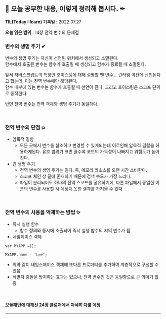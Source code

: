 ## 📕 오늘 공부한 내용, 이렇게 정리해 봅시다. ✒

**TIL(Today I learn) 기록일** : 2022.07.27

**오늘 읽은 범위** : 14장 전역 변수의 문제점

### 변수의 생명 주기 ✔
변수의 생명 주기는 자신이 선언된 위치에서 생성되고 소멸된다.   
함수에서 호출된 변수는 함수가 호출될 때 생성되고 함수가 종료될 때 소멸된다.   

앞서 자바스크립트의 특징인 호이스팅에 대해 설명할 땐 변수는 런타임 이전에 선언된다고 했는데, 이는 전역 변수에만 해당된다.   
함수 내부에 있는 변수는 함수가 호출될 때 선언이 된다.  그리고 호이스팅은 스코프 단위로 동작한다.      

반면 전역 변수는 전역 객체와 생명 주기가 동일하다.

</br>

### 전역 변수의 단점 💥
+ 암묵적 결함
    + 모든 곳에서 변수를 참조하고 변경할 수 있게되는데 이로인해 암묵적 결합을 허용하게된다. 유호 범위가 크면 클수록 코드의 가독성이 나빠지고 위험도가 높아진다.
+ 긴 생명 주기
    + 전역 변수의 생명 주기는 길다. 즉, 메모리 리소스를 오랜 시간 소비한다.
    + 스코프 체인 상 끝에 존재하기 때문에 검색 속도가 가장 느리다.
    + 파일이 분리되어도 하나의 전역 스코프를 공유하기에, 다른 파일에서 동일한 이름의 변수를 사용할 시 예상치 못한 결과를 가져올 수 있다.
    
</br>

### 전역 변수의 사용을 억제하는 방법 ✨
+ 즉시 실행 함수
   + 함수 정의와 동시에 호출되어 즉시 실행 함수의 지역 변수가 됨
+ 네임페이스 객체 
```
var MYAPP ={};

MYAPP.name - 'Lee';
```
   + 위와 같이 네임스페이스 객체에 또다른 프로퍼티를 추가하여 계층적으로 구성할 수 있음
   + 식별자 충돌을 방지하는 효과는 있으나, 전역 변수인 것은 동일함으로 큰 의미가 없음
   
   
</br>

#### 모듈패턴에 대해선 24장 클로저에서 자세히 다룰 예정

---



